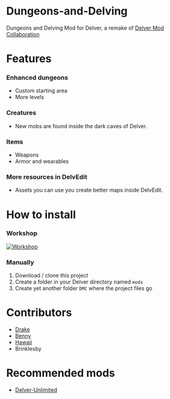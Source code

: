 # Dungeons-and-Delving
Dungeons and Delving Mod for Delver, a remake of [Delver Mod Collaboration](https://steamcommunity.com/app/249630/discussions/1/540744936267239298/)

# Features
### Enhanced dungeons
- Custom starting area
- More levels
### Creatures
- New mobs are found inside the dark caves of Delver.
### Items
- Weapons
- Armor and wearables
### More resources in DelvEdit
- Assets you can use you create better maps inside DelvEdit.

# How to install
### Workshop
[![Workshop](http://images.wikia.com/dundef/images/d/de/Steam_workshop.jpg)](https://steamcommunity.com/sharedfiles/filedetails/?id=899625857 "Workshop")

### Manually
1. Download / clone this project
2. Create a folder in your Delver directory named `mods`
3. Create yet another folder `DMC` where the project files go

# Contributors
- [Drake](https://steamcommunity.com/id/Kodraak)
- [Benny](https://steamcommunity.com/id/Bennyogg)
- [Hawaii](https://steamcommunity.com/id/Hawaii_Beach)
- Brinklesby

# Recommended mods
- [Delver-Unlimited](https://steamcommunity.com/app/249630/discussions/1/135513549095537831/)
